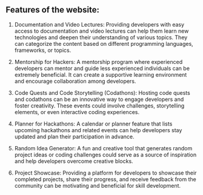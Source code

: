 ## Features of the website:

1. Documentation and Video Lectures: Providing developers with easy access to documentation and video lectures can help them learn new technologies and deepen their understanding of various topics. They can categorize the content based on different programming languages, frameworks, or topics.

2. Mentorship for Hackers: A mentorship program where experienced developers can mentor and guide less experienced individuals can be extremely beneficial. It can create a supportive learning environment and encourage collaboration among developers.

3. Code Quests and Code Storytelling (Codathons): Hosting code quests and codathons can be an innovative way to engage developers and foster creativity. These events could involve challenges, storytelling elements, or even interactive coding experiences.

4. Planner for Hackathons: A calendar or planner feature that lists upcoming hackathons and related events can help developers stay updated and plan their participation in advance.

5. Random Idea Generator: A fun and creative tool that generates random project ideas or coding challenges could serve as a source of inspiration and help developers overcome creative blocks.

6. Project Showcase: Providing a platform for developers to showcase their completed projects, share their progress, and receive feedback from the community can be motivating and beneficial for skill development.